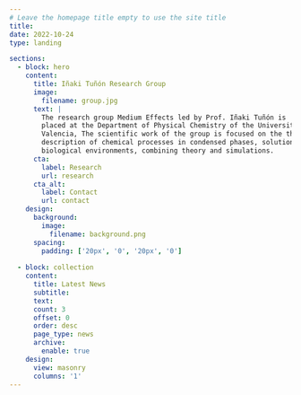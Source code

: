 ```yaml
---
# Leave the homepage title empty to use the site title
title:
date: 2022-10-24
type: landing

sections:
  - block: hero
    content:
      title: Iñaki Tuñón Research Group
      image:
        filename: group.jpg
      text: |
        The research group Medium Effects led by Prof. Iñaki Tuñón is 
        placed at the Department of Physical Chemistry of the University of 
        Valencia, The scientific work of the group is focused on the theoretical
        description of chemical processes in condensed phases, solution and 
        biological environments, combining theory and simulations.
      cta:
        label: Research
        url: research
      cta_alt:
        label: Contact
        url: contact
    design:
      background:
        image:
          filename: background.png
      spacing:
        padding: ['20px', '0', '20px', '0']
  
  - block: collection
    content:
      title: Latest News
      subtitle:
      text:
      count: 3
      offset: 0
      order: desc
      page_type: news
      archive:
        enable: true
    design:
      view: masonry
      columns: '1'
---
```

